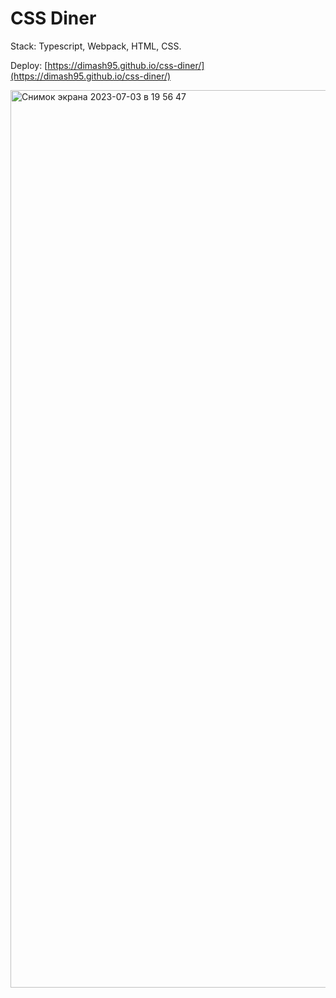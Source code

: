 # CSS Diner

Stack: Typescript, Webpack, HTML, CSS.

Deploy: [https://dimash95.github.io/css-diner/](https://dimash95.github.io/css-diner/)

<img width="1436" alt="Снимок экрана 2023-07-03 в 19 56 47" src="https://github.com/Dimash95/css-diner/assets/95445413/e8cc50f8-4c7d-4ce7-899e-8ad3cdcf5f7c">
